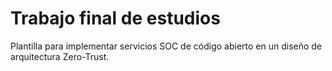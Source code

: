 # Trabajo final de estudios
Plantilla para implementar servicios SOC de código abierto en un diseño de arquitectura Zero-Trust.
